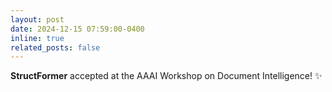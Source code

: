 ```yaml
---
layout: post
date: 2024-12-15 07:59:00-0400
inline: true
related_posts: false
---
```


**StructFormer** accepted at the AAAI Workshop on Document Intelligence! :sparkles: 
